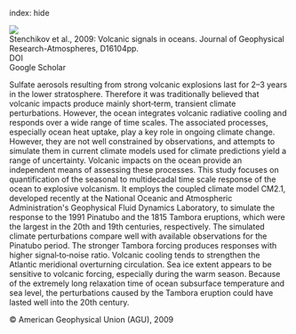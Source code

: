 index: hide

<div class="Citation">
    <div class="Citation-thumb CitationThumb-linked"  data-href="https://doi.org/10.1029/2008jd011673">
      <img src="https://static.claimspace.cloud/climate-study-static/refs/thumbs/11/Stenchikov_et_al_2009-thumb.png" />
    </div>

  <div class="Citation-body">
    <div class="Citation-text">Stenchikov et al., 2009: Volcanic signals in oceans. <span class="Article-journal">Journal of Geophysical Research-Atmospheres, </span><span class="Article-volume"></span>D16104pp.</div>
    <div class="Citation-links">
      <div class="CitationLink" data-href="https://doi.org/10.1029/2008jd011673">
        <div class="CitationLink-icon CitationLink-Doi"></div>
        <div class="CitationLink-text">DOI</div>
      </div>
      <div class="CitationLink" data-href="https://scholar.google.com/scholar?q=10.1029/2008jd011673">
        <div class="CitationLink-icon CitationLink-Scholar"></div>
        <div class="CitationLink-text">Google Scholar</div>
      </div>
    </div>
  </div>
</div>

Sulfate aerosols resulting from strong volcanic explosions last for 2–3 years in the lower stratosphere. Therefore it was traditionally believed that volcanic impacts produce mainly short‐term, transient climate perturbations. However, the ocean integrates volcanic radiative cooling and responds over a wide range of time scales. The associated processes, especially ocean heat uptake, play a key role in ongoing climate change. However, they are not well constrained by observations, and attempts to simulate them in current climate models used for climate predictions yield a range of uncertainty. Volcanic impacts on the ocean provide an independent means of assessing these processes. This study focuses on quantification of the seasonal to multidecadal time scale response of the ocean to explosive volcanism. It employs the coupled climate model CM2.1, developed recently at the National Oceanic and Atmospheric Administration's Geophysical Fluid Dynamics Laboratory, to simulate the response to the 1991 Pinatubo and the 1815 Tambora eruptions, which were the largest in the 20th and 19th centuries, respectively. The simulated climate perturbations compare well with available observations for the Pinatubo period. The stronger Tambora forcing produces responses with higher signal‐to‐noise ratio. Volcanic cooling tends to strengthen the Atlantic meridional overturning circulation. Sea ice extent appears to be sensitive to volcanic forcing, especially during the warm season. Because of the extremely long relaxation time of ocean subsurface temperature and sea level, the perturbations caused by the Tambora eruption could have lasted well into the 20th century.

<div class="Citation-copy">
&copy; American Geophysical Union (AGU), 2009
</div>